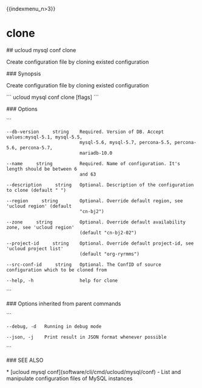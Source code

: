 {{indexmenu_n>3}}

# clone

\#\# ucloud mysql conf clone

Create configuration file by cloning existed configuration

\#\#\# Synopsis

Create configuration file by cloning existed configuration

\`\`\` ucloud mysql conf clone \[flags\] \`\`\`

\#\#\# Options

\`\`\`

``` 
--db-version     string    Required. Version of DB. Accept values:mysql-5.1, mysql-5.5,
                           mysql-5.6, mysql-5.7, percona-5.5, percona-5.6, percona-5.7,
                           mariadb-10.0 
```

``` 
--name     string          Required. Name of configuration. It's length should be between 6
                           and 63 
```

``` 
--description     string   Optional. Description of the configuration to clone (default " ") 
```

``` 
--region     string        Optional. Override default region, see 'ucloud region' (default
                           "cn-bj2") 
```

``` 
--zone     string          Optional. Override default availability zone, see 'ucloud region'
                           (default "cn-bj2-02") 
```

``` 
--project-id     string    Optional. Override default project-id, see 'ucloud project list'
                           (default "org-ryrmms") 
```

``` 
--src-conf-id     string   Optional. The ConfID of source configuration which to be cloned from 
```

``` 
--help, -h                 help for clone 
```

\`\`\`

\#\#\# Options inherited from parent commands

\`\`\`

``` 
--debug, -d   Running in debug mode 
```

``` 
--json, -j    Print result in JSON format whenever possible 
```

\`\`\`

\#\#\# SEE ALSO

\* \[ucloud mysql conf\](software/cli/cmd/ucloud/mysql/conf) - List and
manipulate configuration files of MySQL instances
